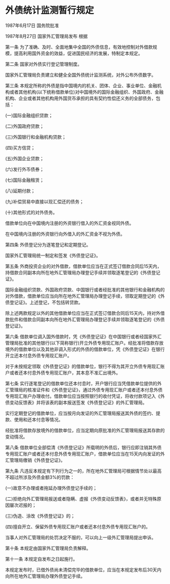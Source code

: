 # 外债统计监测暂行规定

1987年6月17日 国务院批准　

1987年8月27日 国家外汇管理局发布  根据

<!-- INFO END -->

第一条 为了准确、及时、全面地集中全国的外债信息，有效地控制对外借款规模，提高利用国外资金的效益，促进国民经济的发展，特制定本规定。

第二条 国家对外债实行登记管理制度。

国家外汇管理局负责建立和健全全国外债统计监测系统，对外公布外债数字。

第三条 本规定所称的外债是指中国境内的机关、团体、企业、事业单位、金融机构或者其他机构(以下统称借款单位)对中国境外的国际金融组织、外国政府、金融机构、企业或者其他机构用外国货币承担的具有契约性偿还义务的全部债务，包括：

(一)国际金融组织贷款；

(二)外国政府贷款；

(三)外国银行和金融机构贷款；

(四)买方信贷；

(五)外国企业贷款；

(六)发行外币债券；

(七)国际金融租赁；

(八)延期付款；

(九)补偿贸易中直接以现汇偿还的债务；

(十)其他形式的对外债务。

借款单位向在中国境内注册的外资银行借入的外汇资金视同外债。

在中国境内注册的外资银行向外借入的外汇资金不视为外债。

第四条 外债登记分为逐笔登记和定期登记。

国家外汇管理局统一制定和签发《外债登记证》。

第五条 外商投资企业的对外借款，借款单位应当在正式签订借款合同后15天内，持借款合同副本向所在地外汇管理局办理登记手续并领取逐笔登记的《外债登记证》。

国际金融组织贷款、外国政府贷款、中国银行或者经批准的其他银行和金融机构的对外借款，借款单位应当向所在地外汇管理局办理登记手续，领取定期登记的《外债登记证》。上述登记，不包括转贷款。

除上述两款规定以外的其他借款单位应当在正式签订借款合同后15天内，持对外借款批件和借款合同副本向所在地外汇管理局办理登记手续并领取逐笔登记的《外债登记证》。

第六条 借款单位调入国外借款时，凭《外债登记证》在中国银行或者经国家外汇管理局批准的其他银行(以下简称银行)开立外债专用现汇账户。经批准将借款存放境外的借款单位以及其他非调入形式的外债的借款单位，凭《外债登记证》在银行开立还本付息外债专用现汇账户。

对于未按规定领取《外债登记证》的借款单位，银行不得为其开立外债专用现汇账户或者还本付息外债专用现汇账户，其本息不准汇出境外。

第七条 实行逐笔登记的借款单位还本付息时，开户银行应当凭借款单位提供的外汇管理局的核准证件和《外债登记证》，通过外债专用现汇账户或者还本付息外债专用现汇账户办理收付。借款单位应当按照银行的收付凭证，将收付款项记入《外债变动反馈表》并将该表的副本报送签发《外债登记证》的外汇管理局。

实行定期登记的借款单位，应当按月向发证的外汇管理局报送其外债的签约、提款、使用和还本付息等情况。

经批准将借款存放境外的借款单位，应当定期向原批准的外汇管理局报送其存款的变动情况。

第八条 借款单位全部偿清《外债登记证》所载明的外债后，银行应即注销其外债专用现汇账户或者还本付息外债专用现汇账户，借款单位应当在15天内向发证的外汇管理局缴销《外债登记证》。

第九条 凡违反本规定有下列行为之一的，所在地外汇管理局可根据情节处以最高不超过所涉及外债金额3%的罚款：

(一)故意不办理或者拖延办理外债登记手续的；

(二)拒绝向外汇管理局报送或者隐瞒、虚报《外债变动反馈表》，或者并无特殊原因屡次迟报的；

(三)伪造、涂改《外债登记证》的；

(四)擅自开立、保留外债专用现汇账户或者还本付息外债专用现汇账户的。

当事人对外汇管理局的处罚决定不服的，可以向上一级外汇管理局提出申诉。

第十条 本规定由国家外汇管理局负责解释。

第十一条 本规定自发布之日起施行。

本规定发布时，已借外债尚未清偿完毕的借款单位，应当在本规定发布后30天内向所在地外汇管理局办理外债登记手续。